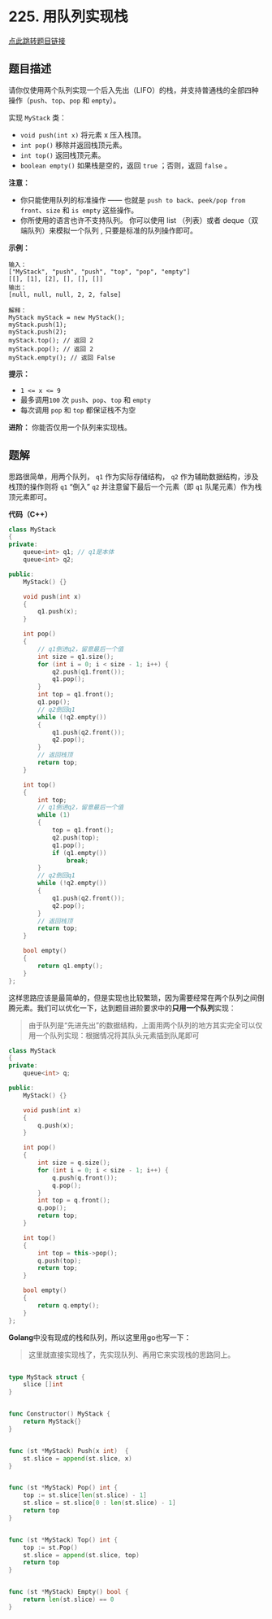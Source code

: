 # 225. 用队列实现栈

[点此跳转题目链接](https://leetcode.cn/problems/implement-stack-using-queues/description/)

## 题目描述

请你仅使用两个队列实现一个后入先出（LIFO）的栈，并支持普通栈的全部四种操作（`push`、`top`、`pop` 和 `empty`）。

实现 `MyStack` 类：

- `void push(int x)` 将元素 x 压入栈顶。
- `int pop()` 移除并返回栈顶元素。
- `int top()` 返回栈顶元素。
- `boolean empty()` 如果栈是空的，返回 `true` ；否则，返回 `false` 。

 

**注意：**

- 你只能使用队列的标准操作 —— 也就是 `push to back`、`peek/pop from front`、`size` 和 `is empty` 这些操作。
- 你所使用的语言也许不支持队列。 你可以使用 list （列表）或者 deque（双端队列）来模拟一个队列 , 只要是标准的队列操作即可。

 

**示例：**

```
输入：
["MyStack", "push", "push", "top", "pop", "empty"]
[[], [1], [2], [], [], []]
输出：
[null, null, null, 2, 2, false]

解释：
MyStack myStack = new MyStack();
myStack.push(1);
myStack.push(2);
myStack.top(); // 返回 2
myStack.pop(); // 返回 2
myStack.empty(); // 返回 False
```

 

**提示：**

- `1 <= x <= 9`
- 最多调用`100` 次 `push`、`pop`、`top` 和 `empty`
- 每次调用 `pop` 和 `top` 都保证栈不为空

 

**进阶：** 你能否仅用一个队列来实现栈。



## 题解

思路很简单，用两个队列， `q1` 作为实际存储结构， `q2` 作为辅助数据结构，涉及栈顶的操作则将 `q1` “倒入” `q2` 并注意留下最后一个元素（即 `q1` 队尾元素）作为栈顶元素即可。

**代码（C++）**

```cpp
class MyStack
{
private: 
    queue<int> q1; // q1是本体
    queue<int> q2;

public:
    MyStack() {}

    void push(int x)
    {
        q1.push(x);
    }

    int pop()
    {
        // q1倒进q2，留意最后一个值
        int size = q1.size();
        for (int i = 0; i < size - 1; i++) {
            q2.push(q1.front());
            q1.pop();
        }
        int top = q1.front();
        q1.pop();
        // q2倒回q1
        while (!q2.empty())
        {
            q1.push(q2.front());
            q2.pop();
        }
        // 返回栈顶
        return top;
    }

    int top()
    {
        int top;
        // q1倒进q2，留意最后一个值
        while (1)
        {
            top = q1.front();
            q2.push(top);
            q1.pop();
            if (q1.empty())
                break;
        }
        // q2倒回q1
        while (!q2.empty())
        {
            q1.push(q2.front());
            q2.pop();
        }
        // 返回栈顶
        return top;
    }

    bool empty()
    {
        return q1.empty();
    }
};
```

这样思路应该是最简单的，但是实现也比较繁琐，因为需要经常在两个队列之间倒腾元素。我们可以优化一下，达到题目进阶要求中的**只用一个队列**实现：

> 由于队列是“先进先出”的数据结构，上面用两个队列的地方其实完全可以仅用一个队列实现：根据情况将其队头元素插到队尾即可

```cpp
class MyStack
{
private:
    queue<int> q;

public:
    MyStack() {}

    void push(int x)
    {
        q.push(x);
    }

    int pop()
    {
        int size = q.size();
        for (int i = 0; i < size - 1; i++) {
            q.push(q.front());
            q.pop();
        }
        int top = q.front();
        q.pop();
        return top;
    }

    int top()
    {
        int top = this->pop();
        q.push(top);
        return top;
    }

    bool empty()
    {
        return q.empty();
    }
};
```

**Golang**中没有现成的栈和队列，所以这里用go也写一下：

> 这里就直接实现栈了，先实现队列、再用它来实现栈的思路同上。

```go

type MyStack struct {
	slice []int
}


func Constructor() MyStack {
	return MyStack{}
}


func (st *MyStack) Push(x int)  {
	st.slice = append(st.slice, x)
}


func (st *MyStack) Pop() int {
	top := st.slice[len(st.slice) - 1]
	st.slice = st.slice[0 : len(st.slice) - 1]
	return top
}


func (st *MyStack) Top() int {
	top := st.Pop()
	st.slice = append(st.slice, top)
	return top
}


func (st *MyStack) Empty() bool {
	return len(st.slice) == 0
}
```

